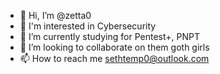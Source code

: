 - 👋 Hi, I’m @zetta0
- 👀 I'm interested in Cybersecurity
- 🌱 I’m currently studying for Pentest+, PNPT
- 💞️ I’m looking to collaborate on them goth girls
- 📫 How to reach me sethtemp0@outlook.com

<!---
zetta0/zetta0 is a ✨ special ✨ repository because its `README.md` (this file) appears on your GitHub profile.
You can click the Preview link to take a look at your changes.
--->
